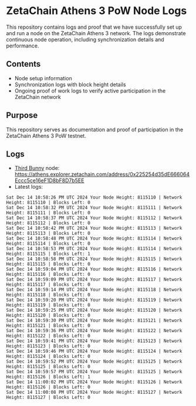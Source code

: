 # ZetaChain Athens 3 PoW Node Logs
This repository contains logs and proof that we have successfully set up and run a node on the ZetaChain Athens 3 network. The logs demonstrate continuous node operation, including synchronization details and performance.

## Contents
- Node setup information
- Synchronization logs with block height details
- Ongoing proof of work logs to verify active participation in the ZetaChain network

## Purpose
This repository serves as documentation and proof of participation in the ZetaChain Athens 3 PoW testnet.

## Logs

- [Third Bunny](https://thirdbunny.xyz/) node: https://athens.explorer.zetachain.com/address/0x225254d35dE666064Eccc5ce16eF1D8bF8D7b5EE
- Latest logs:
```
Sat Dec 14 10:58:26 PM UTC 2024 Your Node Height: 8115110 | Network Height: 8115110 | Blocks Left: 0
Sat Dec 14 10:58:32 PM UTC 2024 Your Node Height: 8115111 | Network Height: 8115111 | Blocks Left: 0
Sat Dec 14 10:58:37 PM UTC 2024 Your Node Height: 8115112 | Network Height: 8115112 | Blocks Left: 0
Sat Dec 14 10:58:42 PM UTC 2024 Your Node Height: 8115113 | Network Height: 8115113 | Blocks Left: 0
Sat Dec 14 10:58:48 PM UTC 2024 Your Node Height: 8115114 | Network Height: 8115114 | Blocks Left: 0
Sat Dec 14 10:58:53 PM UTC 2024 Your Node Height: 8115114 | Network Height: 8115115 | Blocks Left: 1
Sat Dec 14 10:58:58 PM UTC 2024 Your Node Height: 8115115 | Network Height: 8115115 | Blocks Left: 0
Sat Dec 14 10:59:04 PM UTC 2024 Your Node Height: 8115116 | Network Height: 8115116 | Blocks Left: 0
Sat Dec 14 10:59:09 PM UTC 2024 Your Node Height: 8115117 | Network Height: 8115117 | Blocks Left: 0
Sat Dec 14 10:59:14 PM UTC 2024 Your Node Height: 8115118 | Network Height: 8115118 | Blocks Left: 0
Sat Dec 14 10:59:20 PM UTC 2024 Your Node Height: 8115119 | Network Height: 8115119 | Blocks Left: 0
Sat Dec 14 10:59:25 PM UTC 2024 Your Node Height: 8115120 | Network Height: 8115120 | Blocks Left: 0
Sat Dec 14 10:59:30 PM UTC 2024 Your Node Height: 8115121 | Network Height: 8115121 | Blocks Left: 0
Sat Dec 14 10:59:36 PM UTC 2024 Your Node Height: 8115122 | Network Height: 8115122 | Blocks Left: 0
Sat Dec 14 10:59:41 PM UTC 2024 Your Node Height: 8115123 | Network Height: 8115123 | Blocks Left: 0
Sat Dec 14 10:59:46 PM UTC 2024 Your Node Height: 8115124 | Network Height: 8115124 | Blocks Left: 0
Sat Dec 14 10:59:52 PM UTC 2024 Your Node Height: 8115125 | Network Height: 8115125 | Blocks Left: 0
Sat Dec 14 10:59:57 PM UTC 2024 Your Node Height: 8115125 | Network Height: 8115126 | Blocks Left: 1
Sat Dec 14 11:00:02 PM UTC 2024 Your Node Height: 8115126 | Network Height: 8115126 | Blocks Left: 0
Sat Dec 14 11:00:08 PM UTC 2024 Your Node Height: 8115127 | Network Height: 8115127 | Blocks Left: 0
```
